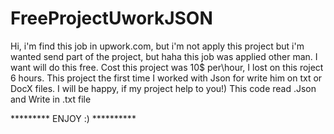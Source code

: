 # FreeProjectUworkJSON
Hi, i'm find this job in upwork.com, but i'm not apply this project but i'm wanted send part of the project, but haha this job was applied other man. 
I want will do this free. Cost this project was 10$ per\hour,
I lost on this roject 6 hours. 
This project the first time I worked with Json for write him on txt or DocX files. 
I will be happy, if my project help to you!) 
This code read .Json and Write in .txt file

*********    ENJOY :)   **********
